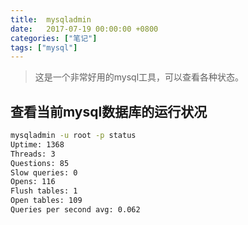 ```yaml
---
title:  mysqladmin
date:   2017-07-19 00:00:00 +0800
categories: ["笔记"]
tags: ["mysql"]
---
```



> 这是一个非常好用的mysql工具，可以查看各种状态。

查看当前mysql数据库的运行状况
---
```bash
mysqladmin -u root -p status
Uptime: 1368  
Threads: 3  
Questions: 85  
Slow queries: 0  
Opens: 116  
Flush tables: 1  
Open tables: 109  
Queries per second avg: 0.062
```